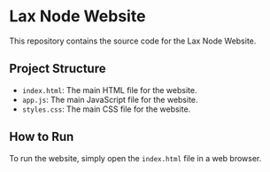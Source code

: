 # Lax Node Website

This repository contains the source code for the Lax Node Website.

## Project Structure

- `index.html`: The main HTML file for the website.
- `app.js`: The main JavaScript file for the website.
- `styles.css`: The main CSS file for the website.

## How to Run

To run the website, simply open the `index.html` file in a web browser.
